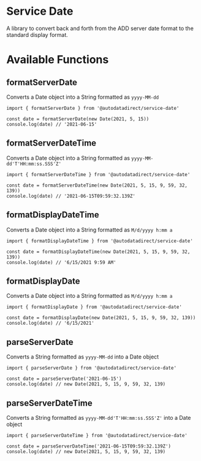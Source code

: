# Service Date
A library to convert back and forth from the ADD server date format to the standard display format.

# Available Functions

## formatServerDate
Converts a Date object into a String formatted as `yyyy-MM-dd`

```
import { formatServerDate } from '@autodatadirect/service-date'

const date = formatServerDate(new Date(2021, 5, 15))
console.log(date) // '2021-06-15'
```

## formatServerDateTime
Converts a Date object into a String formatted as `yyyy-MM-dd'T'HH:mm:ss.SSS'Z'`

```
import { formatServerDateTime } from '@autodatadirect/service-date'

const date = formatServerDateTime(new Date(2021, 5, 15, 9, 59, 32, 139))
console.log(date) // '2021-06-15T09:59:32.139Z'
```

## formatDisplayDateTime
Converts a Date object into a String formatted as `M/d/yyyy h:mm a`

```
import { formatDisplayDateTime } from '@autodatadirect/service-date'

const date = formatDisplayDateTime(new Date(2021, 5, 15, 9, 59, 32, 139))
console.log(date) // '6/15/2021 9:59 AM'
```

## formatDisplayDate
Converts a Date object into a String formatted as `M/d/yyyy h:mm a`

```
import { formatDisplayDate } from '@autodatadirect/service-date'

const date = formatDisplayDate(new Date(2021, 5, 15, 9, 59, 32, 139))
console.log(date) // '6/15/2021'
```

## parseServerDate
Converts a String formatted as `yyyy-MM-dd` into a Date object

```
import { parseServerDate } from '@autodatadirect/service-date'

const date = parseServerDate('2021-06-15')
console.log(date) // new Date(2021, 5, 15, 9, 59, 32, 139)
```

## parseServerDateTime
Converts a String formatted as `yyyy-MM-dd'T'HH:mm:ss.SSS'Z'` into a Date object

```
import { parseServerDateTime } from '@autodatadirect/service-date'

const date = parseServerDateTime('2021-06-15T09:59:32.139Z')
console.log(date) // new Date(2021, 5, 15, 9, 59, 32, 139)
```
